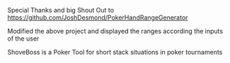 Special Thanks and big Shout Out to https://github.com/JoshDesmond/PokerHandRangeGenerator 

Modified the above project and displayed the ranges according the inputs of the user

ShoveBoss is a Poker Tool for short stack situations in poker tournaments
